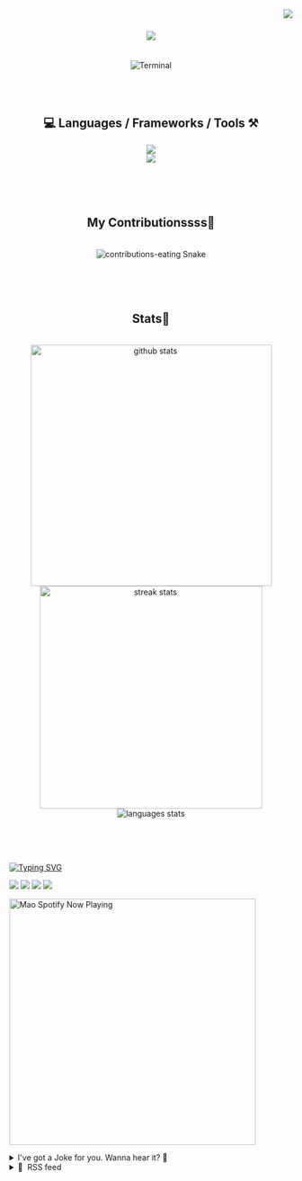 <!-- TODO 
Update Socials
Update Top Languages (exclude repositories)
Update Blog Feed (daily.dev bookmarks)
-->

<!-- VISITOR BADGE -->
<!-- https://github.com/hehuapei/visitor-badge -->

<img align="right" src="https://visitor-badge.laobi.icu/badge?page_id=mao1910.mao1910&left_color=%2379DAF9&right_color=%23FE6E96" />


<!-- TYPING SVG -->
<!-- https://github.com/DenverCoder1/readme-typing-svg -->

<h1 align="center">
    <img src="https://readme-typing-svg.herokuapp.com/?font=Righteous&size=35&center=true&vCenter=true&width=500&height=70&color=FE6E96&font=poppins&duration=5000&lines=Hi+There!+👋;+I'm+Mao!;" />
</h1>

<br/>


<!-- ABOUT ME TERMINAL -->
<div align="center">
<img src="/assets/terminal-17.gif?raw=true" alt="Terminal"/>
</div>
<br/><br/><br/>


<!-- TECHNOLOGIES LOGOS -->
<!-- https://github.com/tandpfun/skill-icons -->

<h2 align="center">💻 Languages / Frameworks / Tools ⚒️</h2>
<div align="center">
    <img src="https://skillicons.dev/icons?i=javascript,nodejs,spring,cs,vite,svelte,html,css,tailwind,react,nextjs" />
    <br/>
    <img src="https://skillicons.dev/icons?i=firebase,supabase,mongo,postgresql,mysql,redis,postman,vscode,idea,figma,github" />
</div>

<br/><br/><br/>


<!-- CONTRIBUTIONS SNAKE GAME -->
<!-- https://github.com/Platane/snk -->

<div align="center">
  <h2> My Contributionssss🐍 </h2>
  <br>
  <img alt="contributions-eating Snake" src="https://raw.githubusercontent.com/mao1910/mao1910/output/github-contribution-grid-snake.svg" />

  <!-- Four lines below suggested by Planate for Dark mode-->
  <picture>
  <source media="(prefers-color-scheme: dark)" srcset="github-snake-dark.svg" />
  <source media="(prefers-color-scheme: light)" srcset="github-snake.svg" />
  </picture>
  
  <br/><br/><br/>
</div>


<!-- GITHUB STATS -->
<!-- https://github.com/DenverCoder1/github-readme-streak-stats --> <!--  My Vercel -->
<!-- https://github.com/anuraghazra/github-readme-stats --> <!--  My  Vercel -->

<h2 align="center"> Stats📝 </h2>
  <br>
<div align=center>
  <img width=429 src="https://github-readme-stats-mao1910.vercel.app/api?username=mao1910&count_private=true&show_icons=true&theme=dracula&rank_icon=github&hide=contribs&border_radius=10&border_color=79DAF9" alt="github stats"/>
  <img width=396 src="https://github-readme-streak-stats-2235.vercel.app?user=mao1910&count_private=true&theme=dracula&currStreakNum=79DAF9&currStreakLabel=FE6E96&border_radius=10&border=79DAF9" alt="streak stats"/>
  <br/>
  <img src="https://github-readme-stats-mao1910.vercel.app/api/top-langs/?username=mao1910&layout=compact&theme=dracula&border_radius=10&size_weight=0.5&count_weight=0.5&border_color=79DAF9&hide=" alt="languages stats" />     <!-- exclude_repo= -->
</div>

<br/><br/><br/>


<!-- FOOTER -->
<!-- https://github.com/DenverCoder1/readme-typing-svg -->
<!-- https://readme-typing-svg.demolab.com/demo/ -->

<a href="https://git.io/typing-svg"><img src="https://readme-typing-svg.demolab.com?font=Poppins&pause=1000&color=FE6E96&width=535&lines=Thanks+for+dropping+by!;Feel+free+to+check+any+of+the+Socials+below+%F0%9F%91%87;Or+the+Joke+Of+The+Day+if+you're+down+for+a+giggle+%F0%9F%98%9D;Hope+to+see+you+again+%F0%9F%91%8A;Uh%3F+You're+still+here%3F;Well...+I'm+running+out+of+things+to+say...;Tell+you+what%2C+due+to+your+effort+and+perseverance%2C;I+shall+present+you+with+a+short+poem%3A;%22To+code%2C+or+not+to+code%2C+that+is+the+question%3A;Whether+'tis+nobler+in+the+IDE+to+debug;The+errors+and+issues+of+outrageous+software%2C;Or+to+take+up+the+keyboard+against+a+sea+of+bugs;And+by+coding%2C+end+them.%22;by+William+Shakespeare%2C+probably.+;Pretty+sure+that's+Hamlet's.;Alrighty%2C+this+has+been+fun.;But+I'll+restart+the+loop+now...+see+ya+soon!" alt="Typing SVG" /></a>


<!--  SOCIAL NETWORKS -->
<!-- https://github.com/alexandresanlim/Badges4-README.md-Profile -->

  <div> 
    <a href="https://www.deviantart.com/madeinkobaia/art/my-profile-is-under-construction-265626465" target="_blank"><img src="https://img.shields.io/badge/-LinkedIn-%230077B5?style=for-the-badge&logo=linkedin&logoColor=white" target="_blank"></a> <!-- ADD LINKEDIN PROFILE -->
    <a href = "https://www.nicepng.com/ourpic/u2q8o0t4t4r5o0r5_website-under-construction-png-graphic-transparent-website-under/"><img src="https://img.shields.io/badge/Portfolio-4285F4?style=for-the-badge&logo=Google-chrome&logoColor=white" target="_blank"></a> <!-- ADD PORTFOLIO WEBSITE -->
    <a href="https://discord.gg" target="_blank"><img src="https://img.shields.io/badge/Discord-7289DA?style=for-the-badge&logo=discord&logoColor=white" target="_blank"></a> <!-- ADD DISCORD --> <!-- User or Server? -->
    <a href = "mailto:mao1910dev@gmail.com"><img src="https://img.shields.io/badge/Gmail-D14836?style=for-the-badge&logo=gmail&logoColor=white" target="_blank"></a>
  </div>


<!-- SPOTIFY PLAYING-->
<!-- https://github.com/novatorem/novatorem --> <!-- My Vercel -->

[<img width=438px src="https://spotify-now-playing-git-main-mao1910.vercel.app//api/spotify/?border_color=FE6E96" alt="Mao Spotify Now Playing" />](https://open.spotify.com/user/31542et242zglhf42ydrtqgvuvde)


<!-- JOKE OF THE DAY -->
<!-- https://github.com/ABSphreak/readme-jokes --> <!-- My Vercel -->

<details>
<summary>I've got a Joke for you. Wanna hear it? 🙈</summary>

<br/>

 <tr>
 <td style="padding-top:4px"><img src = "https://readme-jokes-git-master-mao1910.vercel.app/api?&theme=dracula"></td>
 </tr>

</details>


<!-- RSS FEED -->
<!-- https://github.com/gautamkrishnar/blog-post-workflow -->

<details>
<summary>📕 &nbsp;RSS feed</summary>

<br/>


<!-- BLOG-POST-LIST:START -->
 #### - [How Java works ?](https://dev.to/iamdevmarcos/how-java-works--44i6) 
 <details><summary>Article</summary> <h2>
  
  
  Summary
</h2>

<ul>
<li>🇺🇸 English</li>
<li>🇧🇷 Portuguese</li>
</ul>

<h2>
  
  
  How Java works ? <a></a>
</h2>

<p>One of the main characteristics of Java is its ability to <strong>write once, run anywhere</strong>, therefore Java is a language with the concept of being cross-platform, this means that we can write code on a certain platform (MacOS for example), and we have the ability to use the same code on different platforms (Windows or Linux).</p>

<p>For example, we have a simple code written in Java and we use MacOS as the platform:</p>

<p><a href="https://res.cloudinary.com/practicaldev/image/fetch/s---MKmDT8P--/c_limit%2Cf_auto%2Cfl_progressive%2Cq_auto%2Cw_800/https://dev-to-uploads.s3.amazonaws.com/uploads/articles/suxnwqiicrqmcmy8jg8p.png" class="article-body-image-wrapper"><img src="https://res.cloudinary.com/practicaldev/image/fetch/s---MKmDT8P--/c_limit%2Cf_auto%2Cfl_progressive%2Cq_auto%2Cw_800/https://dev-to-uploads.s3.amazonaws.com/uploads/articles/suxnwqiicrqmcmy8jg8p.png" alt="ClassCode" width="429" height="142"></a></p>

<p>Let's suppose we need to run this same code in a Windows or Linux environment, what should we do?</p>

<p>By default, our machine (Windows, Mac or Linux) cannot understand code written in Java, after writing our source code, we need to convert this code to a format that our machine needs to understand, and at that moment we need a little guy called <strong>JavaC (Java Compiler)</strong>.</p>

<h2>
  
  
  Java Compiler (JavaC)
</h2>

<p>JavaC will receive our source code and compile it to <strong>ByteCode</strong>, after compilation we still cannot use it directly on our platforms.</p>

<p>After compiling our source code to <strong>ByteCode</strong>, another little guy comes into action, called <strong>JVM (Java Virtual Machine)</strong>.</p>

<h2>
  
  
  Java Virtual Machine (JVM)
</h2>

<p>The <strong>JVM (Java Virtual Machine)</strong> is a virtual machine that interprets and executes our <strong>ByteCode</strong> generated by <strong>JavaC</strong> at run time, and one of the main characteristics of the <strong>JVM</strong> is the Its ability to guarantee the portability of our ByteCode, allowing the same ByteCode that was generated on MacOS to be executed on a Windows JVM or a Linux JVM.</p>

<h2>
  
  
  Compiled or Interpreted ?
</h2>

<p>So in the end, is Java a compiled or interpreted language? Java is a compiled and then interpreted language.</p>

<p>This occurs because our source code is first compiled by JavaC and generated the ByteCode, and then this same ByteCode will be interpreted by the JVM in a way that the platforms can execute.</p>

<p>1 - Source code compiled by JavaC and generated ByteCode.<br>
2 - ByteCode is interpreted by the JVM and executed.</p>

<p>And now after understanding this entire concept above, how do we install the JVM on our machine?</p>

<p>Now we have <strong>two options</strong>, install the JRE or JDK.</p>

<h2>
  
  
  JRE
</h2>

<p>The Java Runtime Environment (JRE) is the execution environment for Java.</p>

<p>The JRE will provide the JVM, but it will only be what we need to run our application.</p>

<p>What will I have inside the JRE?</p>

<ul>
<li>JVM.</li>
<li>Libraries to be able to run our application.</li>
<li>Supports and resources needed to run our application.</li>
</ul>

<h2>
  
  
  JDK
</h2>

<p>The Java Development Kit (JDK), as the acronym itself says, is the development kit for Java.</p>

<p>The JDK is a set of tools and utilities necessary for us to be able to develop our application, and it will also provide <strong>everything that the JRE implements</strong>, that is, when we install the JDK we also install the JRE, and also we have other utilities such as:</p>

<ul>
<li>JavaC (Java Compiler).</li>
<li>Debugger.</li>
<li>Utilities to assist us in our development.</li>
</ul>

<p>With this we have an understanding of the concept of how Java is compiled and interpreted and its utilities.</p>




<h2>
  
  
  Como funciona o Java ? <a></a>
</h2>

<p>Uma das principais características do Java é a capacidade que ele tem de ser um <strong>Write once, Run anywhere (Escreva uma vez, execute em qualquer lugar)</strong>, então o Java é uma linguagem com conceito para ser multi-plataforma, isso significa que nós podemos escrever um código em uma determinada plataforma (MacOS por exemplo), e nós temos a capacidade de usar o mesmo código em diversas plataformas (Windows ou Linux). </p>

<p>Por exemplo nós temos um código simples escrito em Java e utilizamos o MacOS como plataforma:</p>

<p><a href="https://res.cloudinary.com/practicaldev/image/fetch/s---MKmDT8P--/c_limit%2Cf_auto%2Cfl_progressive%2Cq_auto%2Cw_800/https://dev-to-uploads.s3.amazonaws.com/uploads/articles/suxnwqiicrqmcmy8jg8p.png" class="article-body-image-wrapper"><img src="https://res.cloudinary.com/practicaldev/image/fetch/s---MKmDT8P--/c_limit%2Cf_auto%2Cfl_progressive%2Cq_auto%2Cw_800/https://dev-to-uploads.s3.amazonaws.com/uploads/articles/suxnwqiicrqmcmy8jg8p.png" alt="ClassCode" width="429" height="142"></a></p>

<p>Vamos supor que nós precisamos rodar esse mesmo código em um ambiente Windows ou Linux, o que devemos fazer ?</p>

<p>Por padrão a nossa maquina (Windows, Mac ou Linux) não consegue entender um código escrito em Java, após escrever o nosso código fonte, nós precisamos converter esse código para um formato que nossa máquina precisa entender, e nesse momento precisamos de um carinha chamado <strong>JavaC (Java Compiler)</strong>.</p>

<h2>
  
  
  Java Compiler (JavaC)
</h2>

<p>O JavaC vai receber o nosso código fonte e vai compilar para <strong>ByteCode</strong>, após a compilação ainda não conseguimos utilizar ele diretamente nas nossas plataformas.</p>

<p>Após a compilação do nosso código fonte para <strong>ByteCode</strong>, um outro carinha entra em ação, chamado <strong>JVM (Java Virtual Machine)</strong>.</p>

<h2>
  
  
  Java Virtual Machine (JVM)
</h2>

<p>A <strong>JVM (Java Virtual Machine)</strong> é uma maquina virtual que interpreta e executa nosso <strong>ByteCode</strong> gerado pelo <strong>JavaC</strong> em tempo de execução, e uma das principais características da <strong>JVM</strong> é a capacidade que ela tem de garantir a portabilidade do nosso ByteCode, permitindo que o mesmo ByteCode que foi gerado no MacOS consiga ser executado em uma JVM do Windows ou uma JVM do Linux.</p>

<h2>
  
  
  Compilada ou Interpretada ?
</h2>

<p>Então no fim das contas, o Java é uma linguagem compilada ou interpretada ? O Java é uma linguagem compilada e depois interpretada.</p>

<p>Isso ocorre, devido o nosso código fonte ser primeiro compilado pelo JavaC e gerado o ByteCode, e depois esse mesmo ByteCode vai ser interpretado pela JVM de uma forma que as plataformas consigam executar.</p>

<p>1 - Código fonte compilado pelo JavaC e gerado o ByteCode.<br>
2 - ByteCode é interpretado pela JVM e executado.</p>

<p>E agora depois de entender todo esse conceito acima, como a gente faz para instalar a JVM na nossa máquina ?</p>

<p>Agora temos <strong>duas opções</strong>, instalar o JRE ou o JDK.</p>

<h2>
  
  
  JRE
</h2>

<p>O Java Runtime Environment (JRE) é o ambiente de execução do Java.</p>

<p>O JRE fornecerá a JVM, mas será apenas o que precisamos para executar nossa aplicação.</p>

<p>O que eu vou ter dentro do JRE ?</p>

<ul>
<li>JVM.</li>
<li>Bibliotecas para ser possível executar nossa aplicação.</li>
<li>Suportes e recursos necessários para executar nossa aplicação.</li>
</ul>

<h2>
  
  
  JDK
</h2>

<p>O Java Development Kit (JDK) como a própria sigla já diz, é o kit de desenvolvimento para Java.</p>

<p>A JDK é um conjunto de ferramentas e utilitários necessários para que a gente consiga fazer o desenvolvimento da nossa aplicação, e também vai fornecer <strong>tudo que a JRE implementa</strong>, ou seja, quando instalamos a JDK também instalamos a JRE, e também temos outros utilitários como:</p>

<ul>
<li>JavaC (Java Compiler).</li>
<li>Debugger.</li>
<li>Utilitários para nos auxiliar no nosso desenvolvimento.</li>
</ul>

<p>Com isso temos um entendimento do conceito de como o Java é compilado e é interpretado e seus utilitários.</p>

 </details> 
 <hr /> 

 #### - [CSV files with Node and PapaParse: The Complete Guide](https://dev.to/alakkadshaw/csv-files-with-node-and-papaparse-the-complete-guide-13h1) 
 <details><summary>Article</summary> <p>In this article we are going to learn how to handle CSV files on the backend with NodeJs and papaparse.</p>

<p>We are going to do this with the help of real life examples, so that you have an understand of how to work with CSVs</p>

<ul>
<li>Prerequisites and setting up the development environment</li>
<li>Basic CSV file parsing with PapaParse with example</li>
<li>Handling large CSV files with Streams</li>
<li>Uploading CSV files to the server and sending parsed data back with Express and NodeJs</li>
<li>Error handling and data validation</li>
<li>Loading parsed data into arrays or Objects</li>
<li>Transforming data: adding, deleting or updating the records</li>
<li>Working with Remote CSV files</li>
<li>Using the unparse() method to re-export the data</li>
<li>Conclusion</li>
</ul>

<h2>
  
  
  Prerequisites
</h2>

<p>To learn how to parse CSV files with Papaparse in NodeJs we assume you have the following knowledge and prerequisites</p>

<ul>
<li>Basic Knowledge of JavaScript</li>
<li>Node Js installed on your machine</li>
</ul>

<p>and that's it. That is all you need to know to get along with this tutorial</p>

<h2>
  
  
  Setting up the development env
</h2>

<p>you already have the node installed on your computer. Now create a new directory called <code>csv-papaparse-node</code> and set up a new project with<br>
</p>

<div class="highlight js-code-highlight">
<pre class="highlight shell"><code>npm init
</code></pre>

</div>



<p><a href="https://res.cloudinary.com/practicaldev/image/fetch/s--2UM4Lu3M--/c_limit%2Cf_auto%2Cfl_progressive%2Cq_auto%2Cw_800/https://dev-to-uploads.s3.amazonaws.com/uploads/articles/9uo6w791m54vvez20xjp.png" class="article-body-image-wrapper"><img src="https://res.cloudinary.com/practicaldev/image/fetch/s--2UM4Lu3M--/c_limit%2Cf_auto%2Cfl_progressive%2Cq_auto%2Cw_800/https://dev-to-uploads.s3.amazonaws.com/uploads/articles/9uo6w791m54vvez20xjp.png" alt="Image description" width="800" height="798"></a></p>

<p>now open the project in your text editor. I am using VSCode, you can use anything you want</p>

<p>then install the papaparse like so<br>
</p>

<div class="highlight js-code-highlight">
<pre class="highlight shell"><code>npm <span class="nb">install </span>papaparse <span class="nt">--save</span>
</code></pre>

</div>



<p>Now that we have installed the papaparse, we are going to parse a simple csv in the basic example below</p>

<h2>
  
  
  Basic CSV file parsing with PapaParse with example
</h2>

<p>In this section we are going to parse a simple CSV that is already in the local folder inside the server.</p>

<p><strong>Note:</strong> In the sections after this we will look at how to create an expressjs server and send CSVs to the server parse them and send them back to the client.</p>

<p>Now, we need the sample CSV that we are going to parse. In the root folder create a csv file with the following contents<br>
</p>

<div class="highlight js-code-highlight">
<pre class="highlight plaintext"><code>id,name,email
1,John,john@example.com
2,Jim,jim@example.com
</code></pre>

</div>



<p>Now let us take it step by step.</p>

<p>*<em>Step 1: *</em> Create index.js file</p>

<p>In the root folder create a new file and name it index.js we are going to write the code to parse the csv in this file</p>

<p><strong>Step 2:</strong> Importing the required Node modules</p>

<p>we are going to need the fs module and the papaparse module so import them in your file<br>
</p>

<div class="highlight js-code-highlight">
<pre class="highlight shell"><code>const fs <span class="o">=</span> require<span class="o">(</span><span class="s1">'fs'</span><span class="o">)</span><span class="p">;</span>
const Papa <span class="o">=</span> require<span class="o">(</span><span class="s1">'papaparse'</span><span class="o">)</span><span class="p">;</span>
</code></pre>

</div>



<p><strong>Step 2:</strong> Reading the file</p>

<p>Now read the file with the help of the fs module<br>
</p>

<div class="highlight js-code-highlight">
<pre class="highlight shell"><code>const csvFile <span class="o">=</span> fs.readFileSync<span class="o">(</span><span class="s1">'sample.csv'</span>, <span class="s1">'utf8'</span><span class="o">)</span><span class="p">;</span>
</code></pre>

</div>



<p><strong>Step 3:</strong> parse the data</p>

<p>Now parse the data using the papaparse module<br>
</p>

<div class="highlight js-code-highlight">
<pre class="highlight javascript"><code><span class="kd">const</span> <span class="nx">parsedData</span> <span class="o">=</span> <span class="nx">Papa</span><span class="p">.</span><span class="nx">parse</span><span class="p">(</span><span class="nx">csvFile</span><span class="p">,</span> <span class="p">{</span>
  <span class="na">header</span><span class="p">:</span> <span class="kc">true</span><span class="p">,</span>
  <span class="na">dynamicTyping</span><span class="p">:</span> <span class="kc">true</span><span class="p">,</span>
<span class="p">});</span>
</code></pre>

</div>



<p><strong>Step 4:</strong> log the data to the console</p>

<p>Lastly log the data to the console so that you can verify that the file has been parsed<br>
</p>

<div class="highlight js-code-highlight">
<pre class="highlight javascript"><code><span class="nx">console</span><span class="p">.</span><span class="nx">log</span><span class="p">(</span><span class="nx">parsedData</span><span class="p">.</span><span class="nx">data</span><span class="p">);</span>
</code></pre>

</div>



<p>The complete <code>index.js</code> file looks like this<br>
</p>

<div class="highlight js-code-highlight">
<pre class="highlight javascript"><code><span class="kd">const</span> <span class="nx">fs</span> <span class="o">=</span> <span class="nx">require</span><span class="p">(</span><span class="dl">'</span><span class="s1">fs</span><span class="dl">'</span><span class="p">);</span>
<span class="kd">const</span> <span class="nx">Papa</span> <span class="o">=</span> <span class="nx">require</span><span class="p">(</span><span class="dl">'</span><span class="s1">papaparse</span><span class="dl">'</span><span class="p">);</span>

<span class="kd">const</span> <span class="nx">csvFile</span> <span class="o">=</span> <span class="nx">fs</span><span class="p">.</span><span class="nx">readFileSync</span><span class="p">(</span><span class="dl">'</span><span class="s1">sample.csv</span><span class="dl">'</span><span class="p">,</span> <span class="dl">'</span><span class="s1">utf8</span><span class="dl">'</span><span class="p">);</span>

<span class="kd">const</span> <span class="nx">parsedData</span> <span class="o">=</span> <span class="nx">Papa</span><span class="p">.</span><span class="nx">parse</span><span class="p">(</span><span class="nx">csvFile</span><span class="p">,</span> <span class="p">{</span>
  <span class="na">header</span><span class="p">:</span> <span class="kc">true</span><span class="p">,</span>
  <span class="na">dynamicTyping</span><span class="p">:</span> <span class="kc">true</span><span class="p">,</span>
<span class="p">});</span>

<span class="nx">console</span><span class="p">.</span><span class="nx">log</span><span class="p">(</span><span class="nx">parsedData</span><span class="p">.</span><span class="nx">data</span><span class="p">);</span>
</code></pre>

</div>



<h2>
  
  
  Running the file to parse the data
</h2>

<p>to run the code type the below command in your terminal<br>
</p>

<div class="highlight js-code-highlight">
<pre class="highlight shell"><code>node index.js
</code></pre>

</div>



<p>and you can see the parsed data in your console like<br>
</p>

<div class="highlight js-code-highlight">
<pre class="highlight json"><code><span class="p">[</span><span class="w">
  </span><span class="p">{</span><span class="w"> </span><span class="err">id:</span><span class="w"> </span><span class="mi">1</span><span class="p">,</span><span class="w"> </span><span class="err">name:</span><span class="w"> </span><span class="err">'John'</span><span class="p">,</span><span class="w"> </span><span class="err">email:</span><span class="w"> </span><span class="err">'john@example.com'</span><span class="w"> </span><span class="p">},</span><span class="w">
  </span><span class="p">{</span><span class="w"> </span><span class="err">id:</span><span class="w"> </span><span class="mi">2</span><span class="p">,</span><span class="w"> </span><span class="err">name:</span><span class="w"> </span><span class="err">'Jim'</span><span class="p">,</span><span class="w"> </span><span class="err">email:</span><span class="w"> </span><span class="err">'jim@example.com'</span><span class="w"> </span><span class="p">},</span><span class="w">
  </span><span class="p">{</span><span class="w"> </span><span class="err">id:</span><span class="w"> </span><span class="kc">null</span><span class="w"> </span><span class="p">}</span><span class="w">
</span><span class="p">]</span><span class="w">
</span></code></pre>

</div>



<h2>
  
  
  Handling large files with Streams
</h2>

<p>While handling large CSV files many problems can arise like application running out of memory or application crashing that might lead to loss of work</p>

<p>Streams are a NodeJs feature that allow you to read and write the files in chunks, thus minimizing memory usage and optimizing the processing of files</p>

<p>Now, using the above example to illustrate the point, open the <code>index.js</code> file and edit the papaparse code to use streams like<br>
</p>

<div class="highlight js-code-highlight">
<pre class="highlight javascript"><code>
<span class="nx">Papa</span><span class="p">.</span><span class="nx">parse</span><span class="p">(</span><span class="nx">csvFile</span><span class="p">,</span> <span class="p">{</span>
  <span class="na">header</span><span class="p">:</span> <span class="kc">true</span><span class="p">,</span>
  <span class="na">step</span><span class="p">:</span> <span class="kd">function</span><span class="p">(</span><span class="nx">result</span><span class="p">)</span> <span class="p">{</span>
    <span class="c1">// Process each row of the csv as it is parsed</span>
    <span class="nx">console</span><span class="p">.</span><span class="nx">log</span><span class="p">(</span><span class="dl">"</span><span class="s2">data for each row:</span><span class="dl">"</span><span class="p">,</span> <span class="nx">result</span><span class="p">.</span><span class="nx">data</span><span class="p">);</span>
  <span class="p">},</span>
  <span class="na">complete</span><span class="p">:</span> <span class="kd">function</span><span class="p">()</span> <span class="p">{</span>
    <span class="nx">console</span><span class="p">.</span><span class="nx">log</span><span class="p">(</span><span class="dl">"</span><span class="s2">Data Parsing complete.</span><span class="dl">"</span><span class="p">);</span>
  <span class="p">}</span>
<span class="p">});</span>
</code></pre>

</div>



<p>The complete <code>index.js</code> code looks like<br>
</p>

<div class="highlight js-code-highlight">
<pre class="highlight javascript"><code><span class="kd">const</span> <span class="nx">fs</span> <span class="o">=</span> <span class="nx">require</span><span class="p">(</span><span class="dl">'</span><span class="s1">fs</span><span class="dl">'</span><span class="p">);</span>
<span class="kd">const</span> <span class="nx">Papa</span> <span class="o">=</span> <span class="nx">require</span><span class="p">(</span><span class="dl">'</span><span class="s1">papaparse</span><span class="dl">'</span><span class="p">);</span>

<span class="kd">const</span> <span class="nx">csvFile</span> <span class="o">=</span> <span class="nx">fs</span><span class="p">.</span><span class="nx">readFileSync</span><span class="p">(</span><span class="dl">'</span><span class="s1">sample1.csv</span><span class="dl">'</span><span class="p">,</span> <span class="dl">'</span><span class="s1">utf8</span><span class="dl">'</span><span class="p">);</span>

<span class="c1">//old code</span>
<span class="c1">// const parsedData = Papa.parse(csvFile, {</span>
<span class="c1">//   header: true,</span>
<span class="c1">//   dynamicTyping: true,</span>
<span class="c1">// });</span>

<span class="nx">Papa</span><span class="p">.</span><span class="nx">parse</span><span class="p">(</span><span class="nx">csvFile</span><span class="p">,</span> <span class="p">{</span>
    <span class="na">header</span><span class="p">:</span> <span class="kc">true</span><span class="p">,</span>
    <span class="na">step</span><span class="p">:</span> <span class="kd">function</span><span class="p">(</span><span class="nx">result</span><span class="p">)</span> <span class="p">{</span>
      <span class="c1">// Process each row as it is parsed</span>
      <span class="nx">console</span><span class="p">.</span><span class="nx">log</span><span class="p">(</span><span class="dl">"</span><span class="s2">Row data:</span><span class="dl">"</span><span class="p">,</span> <span class="nx">result</span><span class="p">.</span><span class="nx">data</span><span class="p">);</span>
    <span class="p">},</span>
    <span class="na">complete</span><span class="p">:</span> <span class="kd">function</span><span class="p">()</span> <span class="p">{</span>
      <span class="nx">console</span><span class="p">.</span><span class="nx">log</span><span class="p">(</span><span class="dl">"</span><span class="s2">Parsing complete.</span><span class="dl">"</span><span class="p">);</span>
    <span class="p">}</span>
  <span class="p">});</span>

<span class="c1">// console.log(parsedData.data);</span>
</code></pre>

</div>



<p>you can run the code with the following code<br>
</p>

<div class="highlight js-code-highlight">
<pre class="highlight javascript"><code><span class="nx">node</span> <span class="nx">index</span><span class="p">.</span><span class="nx">js</span>
</code></pre>

</div>



<p>This updated code with streams can now handle even large csv files. You can try this by downloading a large csv file from the internet</p>

<h2>
  
  
  Uploading CSV files to the server and sending parsed data back with Express and NodeJs
</h2>

<p>In many real world scenarios we need to send the CSV to the server and need the parsed data back from the server.</p>

<p>In this section we are going to achieve this. To do this we are going to build a express js server and use Postman to send and receive the data back from the server.</p>

<p><strong>Step 1:</strong> Installing required dependencies and importing them</p>

<p>Let us install the express server and the multer package to handle multipart form data<br>
</p>

<div class="highlight js-code-highlight">
<pre class="highlight shell"><code>npm <span class="nb">install </span>express multer
</code></pre>

</div>



<p>then import the dependencies like<br>
</p>

<div class="highlight js-code-highlight">
<pre class="highlight javascript"><code><span class="kd">const</span> <span class="nx">express</span> <span class="o">=</span> <span class="nx">require</span><span class="p">(</span><span class="dl">'</span><span class="s1">express</span><span class="dl">'</span><span class="p">);</span>
<span class="kd">const</span> <span class="nx">multer</span> <span class="o">=</span> <span class="nx">require</span><span class="p">(</span><span class="dl">'</span><span class="s1">multer</span><span class="dl">'</span><span class="p">);</span>
<span class="kd">const</span> <span class="nx">fs</span> <span class="o">=</span> <span class="nx">require</span><span class="p">(</span><span class="dl">'</span><span class="s1">fs</span><span class="dl">'</span><span class="p">);</span>
<span class="kd">const</span> <span class="nx">Papa</span> <span class="o">=</span> <span class="nx">require</span><span class="p">(</span><span class="dl">'</span><span class="s1">papaparse</span><span class="dl">'</span><span class="p">);</span>

<span class="kd">const</span> <span class="nx">app</span> <span class="o">=</span> <span class="nx">express</span><span class="p">();</span>
<span class="kd">const</span> <span class="nx">upload</span> <span class="o">=</span> <span class="nx">multer</span><span class="p">({</span> <span class="na">dest</span><span class="p">:</span> <span class="dl">'</span><span class="s1">uploads/</span><span class="dl">'</span> <span class="p">});</span>
</code></pre>

</div>



<p>Here we have specified the destination folder as well where the files will be stored</p>

<h3>
  
  
  Step 2 Creating routes
</h3>

<p>Now let us create a POST route where we will send the csv to be parsed, we are naming the csv <code>csvFile</code><br>
</p>

<div class="highlight js-code-highlight">
<pre class="highlight javascript"><code><span class="nx">app</span><span class="p">.</span><span class="nx">post</span><span class="p">(</span><span class="dl">'</span><span class="s1">/upload</span><span class="dl">'</span><span class="p">,</span> <span class="nx">upload</span><span class="p">.</span><span class="nx">single</span><span class="p">(</span><span class="dl">'</span><span class="s1">csvfile</span><span class="dl">'</span><span class="p">),</span> <span class="p">(</span><span class="nx">req</span><span class="p">,</span> <span class="nx">res</span><span class="p">)</span> <span class="o">=&gt;</span> <span class="p">{</span>
  <span class="c1">// File processing logic here</span>
<span class="p">});</span>
</code></pre>

</div>



<h3>
  
  
  Step 3 Adding the file Parse logic to the POST route
</h3>

<p>Now we will add the parse logic to the POST endpoint to parse the incoming csv file<br>
</p>

<div class="highlight js-code-highlight">
<pre class="highlight javascript"><code><span class="nx">app</span><span class="p">.</span><span class="nx">post</span><span class="p">(</span><span class="dl">'</span><span class="s1">/upload</span><span class="dl">'</span><span class="p">,</span> <span class="nx">upload</span><span class="p">.</span><span class="nx">single</span><span class="p">(</span><span class="dl">'</span><span class="s1">csvfile</span><span class="dl">'</span><span class="p">),</span> <span class="p">(</span><span class="nx">req</span><span class="p">,</span> <span class="nx">res</span><span class="p">)</span> <span class="o">=&gt;</span> <span class="p">{</span>
  <span class="kd">const</span> <span class="nx">filePath</span> <span class="o">=</span> <span class="nx">req</span><span class="p">.</span><span class="nx">file</span><span class="p">.</span><span class="nx">path</span><span class="p">;</span>

  <span class="kd">const</span> <span class="nx">readStream</span> <span class="o">=</span> <span class="nx">fs</span><span class="p">.</span><span class="nx">createReadStream</span><span class="p">(</span><span class="nx">filePath</span><span class="p">);</span>
  <span class="kd">let</span> <span class="nx">parsedData</span> <span class="o">=</span> <span class="p">[];</span>

  <span class="nx">Papa</span><span class="p">.</span><span class="nx">parse</span><span class="p">(</span><span class="nx">readStream</span><span class="p">,</span> <span class="p">{</span>
    <span class="na">header</span><span class="p">:</span> <span class="kc">true</span><span class="p">,</span>
    <span class="na">step</span><span class="p">:</span> <span class="kd">function</span><span class="p">(</span><span class="nx">result</span><span class="p">)</span> <span class="p">{</span>
      <span class="nx">parsedData</span><span class="p">.</span><span class="nx">push</span><span class="p">(</span><span class="nx">result</span><span class="p">.</span><span class="nx">data</span><span class="p">);</span>
    <span class="p">},</span>
    <span class="na">complete</span><span class="p">:</span> <span class="kd">function</span><span class="p">()</span> <span class="p">{</span>
      <span class="nx">res</span><span class="p">.</span><span class="nx">json</span><span class="p">(</span><span class="nx">parsedData</span><span class="p">);</span>
    <span class="p">}</span>
  <span class="p">});</span>
<span class="p">});</span>
</code></pre>

</div>



<h3>
  
  
  Step 4: Adding the code to start the server
</h3>

<p>write this code at the end of <code>index.js</code> to start the server.<br>
</p>

<div class="highlight js-code-highlight">
<pre class="highlight javascript"><code><span class="kd">const</span> <span class="nx">PORT</span> <span class="o">=</span> <span class="mi">3000</span><span class="p">;</span>
<span class="nx">app</span><span class="p">.</span><span class="nx">listen</span><span class="p">(</span><span class="nx">PORT</span><span class="p">,</span> <span class="p">()</span> <span class="o">=&gt;</span> <span class="p">{</span>
  <span class="nx">console</span><span class="p">.</span><span class="nx">log</span><span class="p">(</span><span class="s2">`Server running on port </span><span class="p">${</span><span class="nx">PORT</span><span class="p">}</span><span class="s2">`</span><span class="p">);</span>
<span class="p">});</span>
</code></pre>

</div>



<p>The complete code looks like this:<br>
</p>

<div class="highlight js-code-highlight">
<pre class="highlight javascript"><code><span class="kd">const</span> <span class="nx">express</span> <span class="o">=</span> <span class="nx">require</span> <span class="p">(</span><span class="dl">'</span><span class="s1">express</span><span class="dl">'</span><span class="p">);</span>
<span class="kd">const</span> <span class="nx">fs</span> <span class="o">=</span> <span class="nx">require</span><span class="p">(</span><span class="dl">'</span><span class="s1">fs</span><span class="dl">'</span><span class="p">);</span>
<span class="kd">const</span> <span class="nx">Papa</span> <span class="o">=</span> <span class="nx">require</span><span class="p">(</span><span class="dl">'</span><span class="s1">papaparse</span><span class="dl">'</span><span class="p">);</span>
<span class="kd">const</span> <span class="nx">multer</span> <span class="o">=</span> <span class="nx">require</span><span class="p">(</span><span class="dl">'</span><span class="s1">multer</span><span class="dl">'</span><span class="p">);</span>


<span class="kd">const</span> <span class="nx">app</span> <span class="o">=</span> <span class="nx">express</span><span class="p">();</span>
<span class="kd">const</span> <span class="nx">upload</span> <span class="o">=</span> <span class="nx">multer</span><span class="p">({</span> <span class="na">dest</span><span class="p">:</span> <span class="dl">'</span><span class="s1">uploads/</span><span class="dl">'</span> <span class="p">});</span>

<span class="nx">app</span><span class="p">.</span><span class="nx">post</span><span class="p">(</span><span class="dl">'</span><span class="s1">/upload</span><span class="dl">'</span><span class="p">,</span> <span class="nx">upload</span><span class="p">.</span><span class="nx">single</span><span class="p">(</span><span class="dl">'</span><span class="s1">csvFile</span><span class="dl">'</span><span class="p">),</span> <span class="p">(</span><span class="nx">req</span><span class="p">,</span> <span class="nx">res</span><span class="p">)</span> <span class="o">=&gt;</span> <span class="p">{</span>
    <span class="kd">const</span> <span class="nx">filePath</span> <span class="o">=</span> <span class="nx">req</span><span class="p">.</span><span class="nx">file</span><span class="p">.</span><span class="nx">path</span><span class="p">;</span>

    <span class="kd">const</span> <span class="nx">readStream</span> <span class="o">=</span> <span class="nx">fs</span><span class="p">.</span><span class="nx">createReadStream</span><span class="p">(</span><span class="nx">filePath</span><span class="p">);</span>
    <span class="kd">let</span> <span class="nx">parsedData</span> <span class="o">=</span> <span class="p">[];</span>

    <span class="nx">Papa</span><span class="p">.</span><span class="nx">parse</span><span class="p">(</span><span class="nx">readStream</span><span class="p">,</span> <span class="p">{</span>
      <span class="na">header</span><span class="p">:</span> <span class="kc">true</span><span class="p">,</span>
      <span class="na">step</span><span class="p">:</span> <span class="kd">function</span><span class="p">(</span><span class="nx">result</span><span class="p">)</span> <span class="p">{</span>
        <span class="nx">parsedData</span><span class="p">.</span><span class="nx">push</span><span class="p">(</span><span class="nx">result</span><span class="p">.</span><span class="nx">data</span><span class="p">);</span>
      <span class="p">},</span>
      <span class="na">complete</span><span class="p">:</span> <span class="kd">function</span><span class="p">()</span> <span class="p">{</span>
        <span class="nx">res</span><span class="p">.</span><span class="nx">json</span><span class="p">(</span><span class="nx">parsedData</span><span class="p">);</span>
      <span class="p">}</span>
    <span class="p">});</span>
  <span class="p">});</span>


<span class="kd">const</span> <span class="nx">PORT</span> <span class="o">=</span> <span class="mi">3000</span><span class="p">;</span>
<span class="nx">app</span><span class="p">.</span><span class="nx">listen</span><span class="p">(</span><span class="nx">PORT</span><span class="p">,</span> <span class="p">()</span> <span class="o">=&gt;</span> <span class="p">{</span>
  <span class="nx">console</span><span class="p">.</span><span class="nx">log</span><span class="p">(</span><span class="s2">`Server running on port </span><span class="p">${</span><span class="nx">PORT</span><span class="p">}</span><span class="s2">`</span><span class="p">);</span>
<span class="p">});</span>
</code></pre>

</div>



<h2>
  
  
  Step 5 Running the code
</h2>

<p>to run the code simply open the terminal and type the below code<br>
</p>

<div class="highlight js-code-highlight">
<pre class="highlight javascript"><code><span class="nx">node</span> <span class="nx">index</span><span class="p">.</span><span class="nx">js</span>
</code></pre>

</div>



<p>you will see the : <code>server running on port 3000</code> on your console.</p>

<h2>
  
  
  Testing with data
</h2>

<p>In this section we are going to test with postman whether the code is properly parsing the csv and sending the data to the client or not.</p>

<h3>
  
  
  Step 1: Open the Postman app
</h3>

<p>Open the postman app and create a POST request to send to this url<br>
</p>

<div class="highlight js-code-highlight">
<pre class="highlight shell"><code>http://localhost:3000/upload
</code></pre>

</div>



<h3>
  
  
  Step 2 Select the body tag
</h3>

<p>Now, select the body tag and set the content type to <code>multipart/form-data</code> and then set the key to <code>csvFile</code> then set the value to the file that you are going to send to the server.</p>

<p>this looks something like</p>

<p><a href="https://res.cloudinary.com/practicaldev/image/fetch/s--Opjon-3f--/c_limit%2Cf_auto%2Cfl_progressive%2Cq_auto%2Cw_800/https://dev-to-uploads.s3.amazonaws.com/uploads/articles/5dhhgvwcg6dx2iwt0vb3.png" class="article-body-image-wrapper"><img src="https://res.cloudinary.com/practicaldev/image/fetch/s--Opjon-3f--/c_limit%2Cf_auto%2Cfl_progressive%2Cq_auto%2Cw_800/https://dev-to-uploads.s3.amazonaws.com/uploads/articles/5dhhgvwcg6dx2iwt0vb3.png" alt="Image description" width="800" height="321"></a></p>

<p>Now press the send button this will send the csv file to our local server and the server will return the parsed data back to the postman app</p>

<p><a href="https://res.cloudinary.com/practicaldev/image/fetch/s--CahCIwOU--/c_limit%2Cf_auto%2Cfl_progressive%2Cq_auto%2Cw_800/https://dev-to-uploads.s3.amazonaws.com/uploads/articles/qcqhu0a1vlj60ij72fpy.png" class="article-body-image-wrapper"><img src="https://res.cloudinary.com/practicaldev/image/fetch/s--CahCIwOU--/c_limit%2Cf_auto%2Cfl_progressive%2Cq_auto%2Cw_800/https://dev-to-uploads.s3.amazonaws.com/uploads/articles/qcqhu0a1vlj60ij72fpy.png" alt="Image description" width="800" height="322"></a></p>

<p>You can also check the files being stored in the <code>/uploads</code> directory.</p>

<p>We have covered all the basic here. Now, let us look at some of the advanced topics below.</p>

<h2>
  
  
  Error Handling and Data Validation in NodeJs with PapaParse
</h2>

<p>Error handling and data validation is an integral part of any software development.</p>

<p>In handling csvs many things can go wrong and this could lead to server crashes and other things</p>

<p>Here in this section we are going to learn a few basic error handling mechanisms and data validation that is a must for any software</p>

<h3>
  
  
  Step 1 Check if file exists
</h3>

<p>It is important to check if the client is sending the file or not before parsing it or even attempting to read it<br>
</p>

<div class="highlight js-code-highlight">
<pre class="highlight javascript"><code><span class="k">if</span> <span class="p">(</span><span class="o">!</span><span class="nx">fs</span><span class="p">.</span><span class="nx">existsSync</span><span class="p">(</span><span class="nx">filePath</span><span class="p">))</span> <span class="p">{</span>
  <span class="k">return</span> <span class="nx">res</span><span class="p">.</span><span class="nx">status</span><span class="p">(</span><span class="mi">400</span><span class="p">).</span><span class="nx">json</span><span class="p">({</span> <span class="na">error</span><span class="p">:</span> <span class="dl">"</span><span class="s2">File not found</span><span class="dl">"</span> <span class="p">});</span>
<span class="p">}</span>
</code></pre>

</div>



<h3>
  
  
  Step 2 Handling error in stream
</h3>

<p>Add an error event listner inside a read stream to catch any errors which might arise while reading the file<br>
</p>

<div class="highlight js-code-highlight">
<pre class="highlight javascript"><code><span class="nx">readStream</span><span class="p">.</span><span class="nx">on</span><span class="p">(</span><span class="dl">'</span><span class="s1">error</span><span class="dl">'</span><span class="p">,</span> <span class="p">(</span><span class="nx">err</span><span class="p">)</span> <span class="o">=&gt;</span> <span class="p">{</span>
  <span class="k">return</span> <span class="nx">res</span><span class="p">.</span><span class="nx">status</span><span class="p">(</span><span class="mi">500</span><span class="p">).</span><span class="nx">json</span><span class="p">({</span> <span class="na">error</span><span class="p">:</span> <span class="dl">"</span><span class="s2">Error reading the file</span><span class="dl">"</span> <span class="p">});</span>
<span class="p">});</span>
</code></pre>

</div>



<h3>
  
  
  Step 3 Checking the file for parsing error
</h3>

<p>In this section we are looking if the file can be parsed or not. Sometime the file is corrupted or has some other error and cannot be parsed</p>

<p>We can check for this type of error using the below code</p>

<p>the completed code looks like this<br>
</p>

<div class="highlight js-code-highlight">
<pre class="highlight javascript"><code><span class="nx">Papa</span><span class="p">.</span><span class="nx">parse</span><span class="p">(</span><span class="nx">readStream</span><span class="p">,</span> <span class="p">{</span>
  <span class="c1">// ...</span>
  <span class="na">error</span><span class="p">:</span> <span class="kd">function</span><span class="p">(</span><span class="nx">error</span><span class="p">)</span> <span class="p">{</span>
    <span class="k">return</span> <span class="nx">res</span><span class="p">.</span><span class="nx">status</span><span class="p">(</span><span class="mi">400</span><span class="p">).</span><span class="nx">json</span><span class="p">({</span> <span class="na">error</span><span class="p">:</span> <span class="dl">"</span><span class="s2">CSV Parsing Error</span><span class="dl">"</span> <span class="p">});</span>
  <span class="p">}</span>
<span class="p">});</span>
</code></pre>

</div>



<p>the complete code looks like<br>
</p>

<div class="highlight js-code-highlight">
<pre class="highlight javascript"><code><span class="kd">const</span> <span class="nx">express</span> <span class="o">=</span> <span class="nx">require</span> <span class="p">(</span><span class="dl">'</span><span class="s1">express</span><span class="dl">'</span><span class="p">);</span>
<span class="kd">const</span> <span class="nx">fs</span> <span class="o">=</span> <span class="nx">require</span><span class="p">(</span><span class="dl">'</span><span class="s1">fs</span><span class="dl">'</span><span class="p">);</span>
<span class="kd">const</span> <span class="nx">Papa</span> <span class="o">=</span> <span class="nx">require</span><span class="p">(</span><span class="dl">'</span><span class="s1">papaparse</span><span class="dl">'</span><span class="p">);</span>
<span class="kd">const</span> <span class="nx">multer</span> <span class="o">=</span> <span class="nx">require</span><span class="p">(</span><span class="dl">'</span><span class="s1">multer</span><span class="dl">'</span><span class="p">);</span>


<span class="kd">const</span> <span class="nx">app</span> <span class="o">=</span> <span class="nx">express</span><span class="p">();</span>
<span class="kd">const</span> <span class="nx">upload</span> <span class="o">=</span> <span class="nx">multer</span><span class="p">({</span> <span class="na">dest</span><span class="p">:</span> <span class="dl">'</span><span class="s1">uploads/</span><span class="dl">'</span> <span class="p">});</span>

<span class="nx">app</span><span class="p">.</span><span class="nx">post</span><span class="p">(</span><span class="dl">'</span><span class="s1">/upload</span><span class="dl">'</span><span class="p">,</span> <span class="nx">upload</span><span class="p">.</span><span class="nx">single</span><span class="p">(</span><span class="dl">'</span><span class="s1">csvFile</span><span class="dl">'</span><span class="p">),</span> <span class="p">(</span><span class="nx">req</span><span class="p">,</span> <span class="nx">res</span><span class="p">)</span> <span class="o">=&gt;</span> <span class="p">{</span>
    <span class="kd">const</span> <span class="nx">filePath</span> <span class="o">=</span> <span class="nx">req</span><span class="p">.</span><span class="nx">file</span><span class="p">.</span><span class="nx">path</span><span class="p">;</span>

    <span class="k">if</span> <span class="p">(</span><span class="o">!</span><span class="nx">fs</span><span class="p">.</span><span class="nx">existsSync</span><span class="p">(</span><span class="nx">filePath</span><span class="p">))</span> <span class="p">{</span>
        <span class="k">return</span> <span class="nx">res</span><span class="p">.</span><span class="nx">status</span><span class="p">(</span><span class="mi">400</span><span class="p">).</span><span class="nx">json</span><span class="p">({</span> <span class="na">error</span><span class="p">:</span> <span class="dl">"</span><span class="s2">File not found</span><span class="dl">"</span> <span class="p">});</span>
      <span class="p">}</span>

    <span class="kd">const</span> <span class="nx">readStream</span> <span class="o">=</span> <span class="nx">fs</span><span class="p">.</span><span class="nx">createReadStream</span><span class="p">(</span><span class="nx">filePath</span><span class="p">);</span>
    <span class="nx">readStream</span><span class="p">.</span><span class="nx">on</span><span class="p">(</span><span class="dl">'</span><span class="s1">error</span><span class="dl">'</span><span class="p">,</span> <span class="p">(</span><span class="nx">err</span><span class="p">)</span> <span class="o">=&gt;</span> <span class="p">{</span>
        <span class="k">return</span> <span class="nx">res</span><span class="p">.</span><span class="nx">status</span><span class="p">(</span><span class="mi">500</span><span class="p">).</span><span class="nx">json</span><span class="p">({</span> <span class="na">error</span><span class="p">:</span> <span class="dl">"</span><span class="s2">Error reading the file</span><span class="dl">"</span> <span class="p">});</span>
      <span class="p">});</span>

    <span class="kd">let</span> <span class="nx">parsedData</span> <span class="o">=</span> <span class="p">[];</span>

    <span class="nx">Papa</span><span class="p">.</span><span class="nx">parse</span><span class="p">(</span><span class="nx">readStream</span><span class="p">,</span> <span class="p">{</span>
      <span class="na">header</span><span class="p">:</span> <span class="kc">true</span><span class="p">,</span>
      <span class="na">step</span><span class="p">:</span> <span class="kd">function</span><span class="p">(</span><span class="nx">result</span><span class="p">)</span> <span class="p">{</span>
        <span class="nx">parsedData</span><span class="p">.</span><span class="nx">push</span><span class="p">(</span><span class="nx">result</span><span class="p">.</span><span class="nx">data</span><span class="p">);</span>
      <span class="p">},</span>
      <span class="na">complete</span><span class="p">:</span> <span class="kd">function</span><span class="p">()</span> <span class="p">{</span>
        <span class="nx">res</span><span class="p">.</span><span class="nx">json</span><span class="p">(</span><span class="nx">parsedData</span><span class="p">);</span>
      <span class="p">},</span>
      <span class="na">error</span><span class="p">:</span> <span class="kd">function</span><span class="p">(</span><span class="nx">error</span><span class="p">){</span>
        <span class="k">return</span> <span class="nx">res</span><span class="p">.</span><span class="nx">status</span><span class="p">(</span><span class="mi">400</span><span class="p">).</span><span class="nx">json</span><span class="p">({</span><span class="na">error</span><span class="p">:</span> <span class="dl">"</span><span class="s2">CSV parsing error has occured</span><span class="dl">"</span><span class="p">})</span>
      <span class="p">}</span>
    <span class="p">});</span>
  <span class="p">});</span>


<span class="c1">// console.log(parsedData.data);</span>

<span class="kd">const</span> <span class="nx">PORT</span> <span class="o">=</span> <span class="mi">3000</span><span class="p">;</span>
<span class="nx">app</span><span class="p">.</span><span class="nx">listen</span><span class="p">(</span><span class="nx">PORT</span><span class="p">,</span> <span class="p">()</span> <span class="o">=&gt;</span> <span class="p">{</span>
  <span class="nx">console</span><span class="p">.</span><span class="nx">log</span><span class="p">(</span><span class="s2">`Server running on port </span><span class="p">${</span><span class="nx">PORT</span><span class="p">}</span><span class="s2">`</span><span class="p">);</span>
<span class="p">});</span>
</code></pre>

</div>



<h3>
  
  
  Step 4 Validating data in PapaParse (optional)
</h3>

<p>In this section we are going to validate the data within the step function</p>

<p>If our data fails to meet the criteria<br>
</p>

<div class="highlight js-code-highlight">
<pre class="highlight javascript"><code><span class="nx">Papa</span><span class="p">.</span><span class="nx">parse</span><span class="p">(</span><span class="nx">readStream</span><span class="p">,</span> <span class="p">{</span>
  <span class="na">header</span><span class="p">:</span> <span class="kc">true</span><span class="p">,</span>
  <span class="na">step</span><span class="p">:</span> <span class="kd">function</span><span class="p">(</span><span class="nx">result</span><span class="p">,</span> <span class="nx">parser</span><span class="p">)</span> <span class="p">{</span>
    <span class="c1">// Perform validation, for example, check if an 'email' field exists and is valid</span>
    <span class="k">if</span> <span class="p">(</span><span class="o">!</span><span class="nx">result</span><span class="p">.</span><span class="nx">data</span><span class="p">.</span><span class="nx">email</span> <span class="o">||</span> <span class="o">!</span><span class="nx">validateEmail</span><span class="p">(</span><span class="nx">result</span><span class="p">.</span><span class="nx">data</span><span class="p">.</span><span class="nx">email</span><span class="p">))</span> <span class="p">{</span>
      <span class="nx">parser</span><span class="p">.</span><span class="nx">abort</span><span class="p">();</span>
      <span class="k">return</span> <span class="nx">res</span><span class="p">.</span><span class="nx">status</span><span class="p">(</span><span class="mi">400</span><span class="p">).</span><span class="nx">json</span><span class="p">({</span> <span class="na">error</span><span class="p">:</span> <span class="dl">"</span><span class="s2">Invalid email in CSV</span><span class="dl">"</span> <span class="p">});</span>
    <span class="p">}</span>
    <span class="nx">parsedData</span><span class="p">.</span><span class="nx">push</span><span class="p">(</span><span class="nx">result</span><span class="p">.</span><span class="nx">data</span><span class="p">);</span>
  <span class="p">},</span>
  <span class="c1">// ...</span>
<span class="p">});</span>
</code></pre>

</div>



<p>This is specific to the data that you are looking to parse. Like for example if we are looking for an email address in the csv data we can do the data validation like above</p>

<p>Data validation depends upon the data that you are looking to validate.</p>

<h2>
  
  
  Transforming Parsed Data: Adding, Deleting and Updating data in Arrays and Objects
</h2>

<h3>
  
  
  Adding Records to array
</h3>

<p>you can easily pushed  parsed data into an Array by using the JavaScript built in method of push<br>
</p>

<div class="highlight js-code-highlight">
<pre class="highlight javascript"><code><span class="nx">parsedDataArray</span><span class="p">.</span><span class="nx">push</span><span class="p">(</span><span class="nx">result</span><span class="p">.</span><span class="nx">data</span><span class="p">);</span>
</code></pre>

</div>



<h3>
  
  
  Adding Records to Object
</h3>

<p>add a new key value pair to the Object like<br>
</p>

<div class="highlight js-code-highlight">
<pre class="highlight javascript"><code><span class="nx">step</span><span class="p">:</span> <span class="kd">function</span><span class="p">(</span><span class="nx">result</span><span class="p">)</span> <span class="p">{</span>
  <span class="c1">// Assume 'id' is a unique field in your data</span>
  <span class="kd">const</span> <span class="nx">id</span> <span class="o">=</span> <span class="nx">result</span><span class="p">.</span><span class="nx">data</span><span class="p">.</span><span class="nx">id</span><span class="p">;</span>
  <span class="nx">parsedDataObject</span><span class="p">[</span><span class="nx">id</span><span class="p">]</span> <span class="o">=</span> <span class="nx">result</span><span class="p">.</span><span class="nx">data</span><span class="p">;</span>
<span class="p">}</span>
</code></pre>

</div>



<h3>
  
  
  Returning the parsed data back to client
</h3>

<p>you can return the parsedData to the client like<br>
</p>

<div class="highlight js-code-highlight">
<pre class="highlight javascript"><code><span class="nx">complete</span><span class="p">:</span> <span class="kd">function</span><span class="p">()</span> <span class="p">{</span>
    <span class="nx">res</span><span class="p">.</span><span class="nx">json</span><span class="p">(</span><span class="nx">parsedData</span><span class="p">);</span>
<span class="p">},</span>
</code></pre>

</div>



<p>Thus you can return the data back to the client.</p>

<h2>
  
  
  Working with Remote CSV files
</h2>

<p>In this section we are going to learn how to work with files that are situated on another remote server. That server could be in the cloud or another server or anywhere it is accessible through an api</p>

<h3>
  
  
  Step 1 Fetching the remote file
</h3>

<p>We are going to use the Axios HTTP client to make requests to fetch the remote CSV file</p>

<p>We are also going to stream the files in case some files are large and needed to be streamed<br>
</p>

<div class="highlight js-code-highlight">
<pre class="highlight javascript"><code><span class="kd">const</span> <span class="nx">axios</span> <span class="o">=</span> <span class="nx">require</span><span class="p">(</span><span class="dl">'</span><span class="s1">axios</span><span class="dl">'</span><span class="p">);</span>
<span class="kd">const</span> <span class="nx">response</span> <span class="o">=</span> <span class="k">await</span> <span class="nx">axios</span><span class="p">.</span><span class="kd">get</span><span class="p">(</span><span class="nx">remoteFileURL</span><span class="p">,</span> <span class="p">{</span> <span class="na">responseType</span><span class="p">:</span> <span class="dl">'</span><span class="s1">stream</span><span class="dl">'</span> <span class="p">});</span>
</code></pre>

</div>



<h3>
  
  
  Step 2 Piping the stream
</h3>

<p>you can easily pipe the Axios res stream directly to Papaparse<br>
</p>

<div class="highlight js-code-highlight">
<pre class="highlight javascript"><code><span class="kd">const</span> <span class="nx">readStream</span> <span class="o">=</span> <span class="nx">res</span><span class="p">.</span><span class="nx">data</span><span class="p">;</span>
</code></pre>

</div>



<h3>
  
  
  Step 3 Parsing the CSV and storing the data
</h3>

<p>In this section we are going to parse the data.<br>
</p>

<div class="highlight js-code-highlight">
<pre class="highlight javascript"><code><span class="kd">let</span> <span class="nx">parsedDataArray</span> <span class="o">=</span> <span class="p">[];</span>

<span class="nx">Papa</span><span class="p">.</span><span class="nx">parse</span><span class="p">(</span><span class="nx">readStream</span><span class="p">,</span> <span class="p">{</span>
  <span class="na">header</span><span class="p">:</span> <span class="kc">true</span><span class="p">,</span>
  <span class="na">step</span><span class="p">:</span> <span class="kd">function</span><span class="p">(</span><span class="nx">result</span><span class="p">)</span> <span class="p">{</span>
    <span class="nx">parsedData</span><span class="p">.</span><span class="nx">push</span><span class="p">(</span><span class="nx">result</span><span class="p">.</span><span class="nx">data</span><span class="p">);</span>
  <span class="p">},</span>
  <span class="na">complete</span><span class="p">:</span> <span class="kd">function</span><span class="p">()</span> <span class="p">{</span>
    <span class="nx">res</span><span class="p">.</span><span class="nx">send</span><span class="p">(</span><span class="nx">parsedData</span><span class="p">)</span>
  <span class="p">}</span>
<span class="p">});</span>
</code></pre>

</div>



<p>Here what the complete code looks like<br>
</p>

<div class="highlight js-code-highlight">
<pre class="highlight javascript"><code><span class="kd">const</span> <span class="nx">axios</span> <span class="o">=</span> <span class="nx">require</span><span class="p">(</span><span class="dl">'</span><span class="s1">axios</span><span class="dl">'</span><span class="p">);</span>
<span class="kd">const</span> <span class="nx">Papa</span> <span class="o">=</span> <span class="nx">require</span><span class="p">(</span><span class="dl">'</span><span class="s1">papaparse</span><span class="dl">'</span><span class="p">);</span>

<span class="nx">app</span><span class="p">.</span><span class="kd">get</span><span class="p">(</span><span class="dl">'</span><span class="s1">/fetch-remote-csv</span><span class="dl">'</span><span class="p">,</span> <span class="k">async</span> <span class="p">(</span><span class="nx">req</span><span class="p">,</span> <span class="nx">res</span><span class="p">)</span> <span class="o">=&gt;</span> <span class="p">{</span>
  <span class="k">try</span> <span class="p">{</span>
    <span class="kd">const</span> <span class="nx">remoteFileURL</span> <span class="o">=</span> <span class="dl">'</span><span class="s1">https://coolwebsite.com/data.csv</span><span class="dl">'</span><span class="p">;</span>
    <span class="kd">const</span> <span class="nx">response</span> <span class="o">=</span> <span class="k">await</span> <span class="nx">axios</span><span class="p">.</span><span class="kd">get</span><span class="p">(</span><span class="nx">remoteFileURL</span><span class="p">,</span> <span class="p">{</span> <span class="na">responseType</span><span class="p">:</span> <span class="dl">'</span><span class="s1">stream</span><span class="dl">'</span> <span class="p">});</span>

    <span class="kd">let</span> <span class="nx">parsedDataArray</span> <span class="o">=</span> <span class="p">[];</span>

    <span class="nx">Papa</span><span class="p">.</span><span class="nx">parse</span><span class="p">(</span><span class="nx">response</span><span class="p">.</span><span class="nx">data</span><span class="p">,</span> <span class="p">{</span>
      <span class="na">header</span><span class="p">:</span> <span class="kc">true</span><span class="p">,</span>
      <span class="na">step</span><span class="p">:</span> <span class="kd">function</span><span class="p">(</span><span class="nx">result</span><span class="p">)</span> <span class="p">{</span>
        <span class="nx">parsedDataArray</span><span class="p">.</span><span class="nx">push</span><span class="p">(</span><span class="nx">result</span><span class="p">.</span><span class="nx">data</span><span class="p">);</span>
      <span class="p">},</span>
      <span class="na">complete</span><span class="p">:</span> <span class="kd">function</span><span class="p">()</span> <span class="p">{</span>
        <span class="nx">res</span><span class="p">.</span><span class="nx">json</span><span class="p">(</span><span class="nx">parsedDataArray</span><span class="p">);</span>
      <span class="p">}</span>
    <span class="p">});</span>
  <span class="p">}</span> <span class="k">catch</span> <span class="p">(</span><span class="nx">error</span><span class="p">)</span> <span class="p">{</span>
    <span class="nx">console</span><span class="p">.</span><span class="nx">error</span><span class="p">(</span><span class="dl">'</span><span class="s1">An error occurred:</span><span class="dl">'</span><span class="p">,</span> <span class="nx">error</span><span class="p">);</span>
    <span class="nx">res</span><span class="p">.</span><span class="nx">status</span><span class="p">(</span><span class="mi">500</span><span class="p">).</span><span class="nx">json</span><span class="p">({</span> <span class="na">error</span><span class="p">:</span> <span class="dl">'</span><span class="s1">Could not fetch and parse remote CSV file</span><span class="dl">'</span> <span class="p">});</span>
  <span class="p">}</span>
<span class="p">});</span>

</code></pre>

</div>



<p><a href="https://res.cloudinary.com/practicaldev/image/fetch/s--QJ40TkqH--/c_limit%2Cf_auto%2Cfl_progressive%2Cq_auto%2Cw_800/https://dev-to-uploads.s3.amazonaws.com/uploads/articles/5s6nwgaqm3o51867ichb.png" class="article-body-image-wrapper"><img src="https://res.cloudinary.com/practicaldev/image/fetch/s--QJ40TkqH--/c_limit%2Cf_auto%2Cfl_progressive%2Cq_auto%2Cw_800/https://dev-to-uploads.s3.amazonaws.com/uploads/articles/5s6nwgaqm3o51867ichb.png" alt="Image description" width="800" height="401"></a></p>

<h2>
  
  
  Need <a href="https://deadsimplechat.com">Chat API</a> for your website or app
</h2>

<p><a href="https://deadsimplechat.com">DeadSimpleChat</a> is an Chat API provider</p>

<ul>
<li>Add Scalable Chat to your app in minutes</li>
<li>10 Million Online Concurrent users</li>
<li>99.999% Uptime</li>
<li>Moderation features</li>
<li>1-1 Chat</li>
<li>Group Chat</li>
<li>Fully Customizable</li>
<li>Chat API and SDK</li>
<li>Pre-Built Chat</li>
</ul>

<h2>
  
  
  Conclusion
</h2>

<p>In this article we learned about how to parse csvs using NodeJs and PapaParse.</p>

<p>I hope you liked the article and thank you for reading</p>

 </details> 
 <hr /> 

 #### - [Creating REST APIs with Node.js](https://dev.to/juanpinheirx/creating-rest-apis-with-nodejs-3o8o) 
 <details><summary>Article</summary> <p>Hey! Welcome back, you. Hope you enjoyed my last post about creating a Rest API with and without TypeScript. As you may have noticed, I'm an enthusiast for back-end development. I really like organizing projects into MVCs.</p>

<p>So, today we're going to build an Rest API just with Node.js, with Express and Nodemon too. I am going to teach the very basics to start a project with these building tools. You'll see here some things about Node.js, Express and Docker too!</p>

<p>First, we're going to do our extreme basic:<br>
</p>

<div class="highlight js-code-highlight">
<pre class="highlight plaintext"><code>npm init -y
</code></pre>

</div>



<p>This command will start your little project. Make sure you have it into a directory that relates to your project, k?</p>

<p>Also, this command will give us our package.json and our package-lock.json. Into these, we can create our own command lines for what we're doing today.</p>

<p>You'll see what was created with npm init. Then we're going to use:<br>
</p>

<div class="highlight js-code-highlight">
<pre class="highlight plaintext"><code>npm install express --save-dev
</code></pre>

</div>



<p>Notice we're using a '--save-dev' flag to make sure we're installing express for development purposes only.</p>

<p>Right after that use:<br>
</p>

<div class="highlight js-code-highlight">
<pre class="highlight plaintext"><code>npm install nodemon --save-dev
</code></pre>

</div>



<p>This package allows us to see our upgrades in real time. It gives us the benefit of not having to take our server down and up all the time (pretty anoying, right?).</p>

<p>Ok. We've done much so far, right? Congrats for your efforts until here. If you have any doubts, check the documentations for Node.js first and then Express and then Nodemon, alright?</p>

<p>In my case, I had the opportunity to learn about DevOps too. So I'm going to teach some basic things. First:<br>
</p>

<div class="highlight js-code-highlight">
<pre class="highlight plaintext"><code>touch docker-compose.yaml
</code></pre>

</div>



<p>If you're using Linux like I am, you know that this command creates files. Just that.</p>

<p>Int docker-compose.yaml write some things such as:<br>
<code>version: '3'<br>
services:<br>
  database:<br>
    image: mysql:8.0.29<br>
    restart: always<br>
    environment:<br>
      MYSQL_ROOT_PASSWORD: root<br>
      MYSQL_DATABASE: dev_to_example_db<br>
    ports:<br>
      - "3306:3306"</code></p>

<p>This in an example of docker compose. Its useful to start writing and creating DBs for your project. Check the documentation on <a href="https://docs.docker.com/get-started/overview/">https://docs.docker.com/get-started/overview/</a></p>

<p>Did you notice that we're not using .env in this small project? This is because using Express and Node.js raw as this, is the very basic to start a Rest API. They say happiness resides on simplicity, right? I agree.</p>

<p>Now, to use Docker containers, we also have to create a Dockerfile. Use:<br>
</p>

<div class="highlight js-code-highlight">
<pre class="highlight plaintext"><code>touch Dockerfile
</code></pre>

</div>



<p>And then write in your Dockerfile:<br>
`FROM node:16</p>
<h1>
  
  
  the definition of our port chosen is on docker compose, remember?
</h1>

<p>EXPOSE 3001</p>
<h1>
  
  
  this expose setting is to serve as a signal to Docker understand which port we want to use
</h1>

<p>WORKDIR /app</p>
<h1>
  
  
  here we copy our .json's created with our npm init.
</h1>
<h1>
  
  
  by doing that, we're assuring that the dependencies installed will remain the same version
</h1>

<p>COPY package*.json ./</p>

<p>RUN npm install</p>

<p>COPY . .</p>

<p>CMD [ "npm", "start" ]`</p>

<p>Since we created a Node.js application in this container, we have to set configs to this app on our docker compose too. Before our first service created, we're going to write:<br>
`version: '3'<br>
services:<br>
  node:<br>
    # it makes docker build an custom image based on our Dockerfile<br>
    build: <br>
      dockerfile: ./Dockerfile<br>
      context: .<br>
    # naming our container makes it easier<br>
    container_name: dev_to_example_api<br>
    # it restarts our container in case something makes it stop<br>
    restart: always<br>
    # default directory for our execution<br>
    working_dir: /app<br>
    # list of volumes (directories) mapped from the outside in<br>
    volumes:<br>
      # mounts the current directory with all the data of our project into the /app directory<br>
      - ./:/app<br>
    ports:<br>
      # exposes our default port for our app<br>
      # always remember that the first is the outside door and second one, our door (in our computer)<br>
      - 3001:3001<br>
    environment:<br>
      # here we're setting our enviroment settings. This is not a good practice because it can expose some important infos about your projects.<br>
      MYSQL_USER: root<br>
      MYSQL_PASSWORD: root<br>
      MYSQL_HOST: database<br>
      MYSQL_PORT: 3306<br>
    # informs docker that the app has to be initiated after our database<br>
    depends_on:<br>
      - "database"</p>

<p>database:<br>
    image: mysql:8.0.29<br>
    restart: always<br>
    environment:<br>
      MYSQL_ROOT_PASSWORD: root<br>
      MYSQL_DATABASE: trybecashdb<br>
    ports:<br>
      - "33060:3306"`</p>

<p>Alrighty! You're practically an DevOps now! After setting your configs for docker use:<br>
</p>

<div class="highlight js-code-highlight">
<pre class="highlight plaintext"><code>docker-compose up -d #this -d flag indicates that we're going to set our container to be working on background
</code></pre>

</div>



<p>But something we'd like to our database to be created right after running our container, right? This makes our life easy. Write on your docker compose, right after your ports line in our Node app service:<br>
<code>volumes:<br>
        - ./dev_to_example.sql:/docker-entrypoint-initdb.d/dev_to_example.sql</code></p>

<p>Now do:<br>
</p>

<div class="highlight js-code-highlight">
<pre class="highlight plaintext"><code>docker-compose down &amp;&amp; docker-compose up -d
</code></pre>

</div>



<p>This is for you to get your docker compose down and up again, with our new settings.</p>

<p>Let's connect express to our database now so we can create our Rest API at last.</p>

<p>Before that let's install our dialect for creating our DB. Use:<br>
</p>

<div class="highlight js-code-highlight">
<pre class="highlight plaintext"><code>npm install mysql2@2.3.3 --save-exact
</code></pre>

</div>



<p>This command establishes our dialect exactly, just as the flag alerts. Using another dialect will get our db to have a conflict.</p>

<p>Create a file called 'connection.js' and write on it:<br>
`const mysql = require('mysql2/promise');</p>

<p>const connection = mysql.createPool({<br>
  host: process.env.MYSQL_HOST || 'localhost',<br>
  port: process.env.MYSQL_PORT || 3306,<br>
  user: process.env.MYSQL_USER || 'root',<br>
  password: process.env.MYSQL_PASSWORD || 'root',<br>
  database: process.env.DB_NAME || 'dev_to_example_db',<br>
  waitForConnections: true,<br>
  connectionLimit: 10,<br>
  queueLimit: 0,<br>
});</p>

<p>module.exports = connection;`</p>

<p>This is a pool of connections. It makes our app easier to understand. As name implies it connects many times to many things. Makes it easy to connect. Those connections demand time to execute each one.</p>

<p>Create an app.js file:<br>
</p>

<div class="highlight js-code-highlight">
<pre class="highlight plaintext"><code>touch app.js
</code></pre>

</div>



<p>Now write in it:<br>
`const express = require('express');</p>

<p>const app = express();</p>

<p>app.use(express.json());</p>

<p>module.exports = app;`</p>

<p>Then create an server.js:<br>
</p>

<div class="highlight js-code-highlight">
<pre class="highlight plaintext"><code>touch server.js
</code></pre>

</div>



<p>And write in it:<br>
`const app = require('./app');<br>
const connection = require('./db/connection');</p>

<p>const PORT = 3001;</p>

<p>app.listen(PORT, async () =&gt; {<br>
  console.log(<code>Dev.to API executed in ${PORT}</code>);`</p>

<p>And now... be happy! After that, you can start to use your database commands. As you've seen, I'm using MySQL to create this API. From now on, you can see your database created on your MySQL Workbench. Make more robust coding with SQL commands, k? From now on you can check MySQL documentation.</p>

<p>Many thanks and see you next time!</p>

 </details> 
 <hr /> 

 #### - [Entendendo Algoritmos: Recursão](https://dev.to/eusoumabel/entendendo-algoritmos-recursao-db6) 
 <details><summary>Article</summary> <blockquote>
<p>Ao longo da minha leitura do Entendendo Algoritmos, eu tenho revisitado muitos conceitos e técnicas que eu já havia me esquecido que existiam e algumas que eu nunca consegui entender (até agora haha). Dentro desse post (e em mais alguns outros q vão vir ao longo da minha leitura) eu vou trazer esses conceitos sob uma análise de estudos pessoais.</p>
</blockquote>

<h2>
  
  
  O que é 'Recursão'?
</h2>

<p>Imagine que você chegou na academia e tava tão empolgado com o treino que colocou sua carteira no primeiro armário vazio que você achou. Quando acabou o treino, você não consegue mais lembrar em qual armário você guardou suas coisas então, vai abrindo um de cada vez até você encontrar.</p>

<p>Recursão começa por aí, executar uma função de forma repetida até encontrar o resultado correto. </p>

<p>Mas... isso também não seria um loop?</p>

<p>Sim, um loop pode ser uma alternativa para resolver tipos de situações como essa. Inclusive, há casos em que loops são mais benéficos pois, recursão não trás nenhum bônus em termos de desempenho.</p>

<p>E por mais não-atrativo que eu esteja fazendo recursão parecer, ela tem uma qualidade sem igual: <strong>Objetividade</strong>. </p>

<p>Mas, resumindo:</p>

<blockquote>
<p>Recursão é quando uma função chama a si mesma.</p>
</blockquote>

<h2>
  
  
  Como estruturar uma recursão?
</h2>

<p>Ao estruturar uma recursão, temos duas sub-estruturas: </p>

<p><strong>- Caso recursivo: Quando a função chama ela mesma.</strong></p>

<blockquote>
<p>Ex: Abrir um armário de cada vez, de forma contínua.</p>
</blockquote>

<p><strong>- Caso-base: Quando a função não chama ela mesma, evitando um loop infinito.</strong></p>

<blockquote>
<p>Ex: Parar de abrir os armários quando encontrar a carteira. </p>
</blockquote>

<p><strong>Como assim um loop infinito?</strong> Pse, quando mal implementado, pode acontecer de uma função recursiva ficar chamando ela de novo e de novo para sempre. E como não queremos isso, vamos entender como estruturar uma.</p>

<p>Esse é um exemplo de loop infinito. Presta atenção em como os números continuam reduzindo para sempre.</p>

<p><a href="https://res.cloudinary.com/practicaldev/image/fetch/s--zP2AWkv6--/c_limit%2Cf_auto%2Cfl_progressive%2Cq_auto%2Cw_800/https://dev-to-uploads.s3.amazonaws.com/uploads/articles/2wxm8zncr7ld59hpxuuy.png" class="article-body-image-wrapper"><img src="https://res.cloudinary.com/practicaldev/image/fetch/s--zP2AWkv6--/c_limit%2Cf_auto%2Cfl_progressive%2Cq_auto%2Cw_800/https://dev-to-uploads.s3.amazonaws.com/uploads/articles/2wxm8zncr7ld59hpxuuy.png" alt="Image description" width="517" height="515"></a></p>

<h2>
  
  
  #MinhaPrimeiraRecursão
</h2>

<p>Vamos exemplificar recursão ao calcular o fatorial (!) de um número (num).</p>

<blockquote>
<p>num = 3, portanto 3! = 3 x 2 x 1 =&gt; 6.</p>
</blockquote>

<p><strong>Problema:</strong> Descobrir o fatorial de um número.</p>

<p><strong>Solução:</strong> Multiplicar esse número por: ele mesmo - 1, até ele ser igual a 1.</p>

<ul>
<li><p><strong>Caso recursivo:</strong> Multiplicar esse número por: ele mesmo - 1.</p></li>
<li><p><strong>Caso-base:</strong> até ele ser igual a 1.</p></li>
</ul>

<p>Isso em código fica assim:</p>

<p><a href="https://res.cloudinary.com/practicaldev/image/fetch/s--NKuly2Ek--/c_limit%2Cf_auto%2Cfl_progressive%2Cq_auto%2Cw_800/https://dev-to-uploads.s3.amazonaws.com/uploads/articles/gkbnf0qyuz67qixgl974.png" class="article-body-image-wrapper"><img src="https://res.cloudinary.com/practicaldev/image/fetch/s--NKuly2Ek--/c_limit%2Cf_auto%2Cfl_progressive%2Cq_auto%2Cw_800/https://dev-to-uploads.s3.amazonaws.com/uploads/articles/gkbnf0qyuz67qixgl974.png" alt="Image description" width="507" height="335"></a></p>

<h2>
  
  
  Pilha e o lado sombrio da recursão
</h2>

<p>Recursão é estruturada em cima de pilhas, assim como muitas coisas no seu computador. E, o que é uma pilha?</p>

<blockquote>
<p>Pilha é uma estrutura de dados onde o último dado inserido, é o primeiro a sair. Por exemplo, você tem uma <strong>pilha</strong> de livros para ler, quando for iniciar a leitura, você pega o livro que está no topo, e assim sucessivamente até a pilha não existir mais. Para entender mais sobre pilhas, <a href="https://dev.to/cristuker/estrutura-de-dados-o-que-e-uma-pilha-296p">aqui</a> tem um material massa!</p>
</blockquote>

<p>Contudo, ainda que recursão traga a magia da <strong>Objetividade</strong>  tem a desvantagem de que você pode acabar sobrecarregando a sua pilha (da uma olhada <a href="https://ricardo-reis.medium.com/pilha-de-chamadas-javascript-call-stack-19f1c89925d3">nesse artigo</a> para entender porque isso acontece), como no exemplo abaixo:</p>

<p><a href="https://res.cloudinary.com/practicaldev/image/fetch/s--R2WAi4mW--/c_limit%2Cf_auto%2Cfl_progressive%2Cq_auto%2Cw_800/https://dev-to-uploads.s3.amazonaws.com/uploads/articles/p561go37sdmc2xbv2s8f.png" class="article-body-image-wrapper"><img src="https://res.cloudinary.com/practicaldev/image/fetch/s--R2WAi4mW--/c_limit%2Cf_auto%2Cfl_progressive%2Cq_auto%2Cw_800/https://dev-to-uploads.s3.amazonaws.com/uploads/articles/p561go37sdmc2xbv2s8f.png" alt="Image description" width="800" height="207"></a></p>

<p>Mas, não precisa temer. Tem sempre outras duas alternativas:</p>

<ul>
<li>Voltar para o bom e velho loop;</li>
<li>Utilizar Recursão de Cauda.</li>
</ul>

<h2>
  
  
  Recursão de Cauda
</h2>

<blockquote>
<p>Se você utiliza dart, já vou deixar adiantado que isso não vai dar certo e <a href="https://github.com/dart-lang/language/issues/1159">aqui</a> e <a href="https://stackoverflow.com/questions/66356967/does-dart-feature-tail-call-optimization-tco">aqui também</a> vão ter descritivos melhores das informações referentes à isso.</p>
</blockquote>

<p>Mas, caso você utilize uma linguagem que tenha suporte para Recursão de Cauda, ou curiosidade em como funciona, vamos aos trabalhos.</p>

<p>O que diferencia a recursão de cauda da recursão normal é que a primeira utiliza menos memória durante o processo de empilhamento, fazendo com que ela seja mais rápida. </p>

<p>Comparando de forma prática, ao calcular 5!, que é igual a 120, vemos uma diferença importante entre a recursão simples e a recursão de cauda. Na recursão comum, são necessárias 120 variáveis para rastrear as chamadas. Porém, na recursão de cauda, isso não é preciso, uma vez que a chamada recursiva é a última operação executada pela função. Isso simplifica o processo e economiza recursos, tornando o código mais eficiente. </p>

<p>E ainda que dart não tenha a otimização de recursão em cauda, ainda sim temos o exemplo abaixo de como ela seria estruturada.</p>

<p><a href="https://res.cloudinary.com/practicaldev/image/fetch/s--RlQAh6pX--/c_limit%2Cf_auto%2Cfl_progressive%2Cq_auto%2Cw_800/https://dev-to-uploads.s3.amazonaws.com/uploads/articles/f4syad76emb5am2fil6d.png" class="article-body-image-wrapper"><img src="https://res.cloudinary.com/practicaldev/image/fetch/s--RlQAh6pX--/c_limit%2Cf_auto%2Cfl_progressive%2Cq_auto%2Cw_800/https://dev-to-uploads.s3.amazonaws.com/uploads/articles/f4syad76emb5am2fil6d.png" alt="Image description" width="548" height="549"></a></p>

<h2>
  
  
  Resumão
</h2>

<ul>
<li>Recursão é quando uma função chama a si mesma;</li>
<li>Recursão é uma boa alternativa para loops quando você está buscando mais <strong>objetividade</strong>;</li>
<li>Às vezes pode acontecer de sua pilha ficar muito grande quando utilizar recursão;</li>
<li>Você pode contornar o problema da pilha grande com loops ou com recursão de cauda.</li>
</ul>

<h2>
  
  
  Referências
</h2>

<p><a href="https://www.ic.unicamp.br/~oliveira/doc/mc102_2s2004/Aula19.pdf">Notas de Aula – Algoritmos e Programação de Computadores</a><br>
<a href="https://dev.to/hugaomarques/recursao-de-cauda-para-iniciantes-4da8">Recursão de cauda para iniciantes</a></p>

 </details> 
 <hr /> 

 #### - [Part 01: Why should we understand compilers?](https://dev.to/jairussw/part-01-why-should-we-understand-compilers-4ed2) 
 <details><summary>Article</summary> <p><em>"Knowledge is not power, it is potential. Only when one applies that knowledge, it is power."</em></p>

<p>As developers, we use compilers every. single. day.<br>
The limitation is that we are only taught to comprehend programming languages without a deep understanding of how our code functions. This series of articles will guide you through the inner workings of the compilers that we use so that we can become more proficient developers.</p>

<p>So, let's dive in and code like a wizard. 🧙‍♂️</p>
<h4>
  
  
  What even is a compiler?
</h4>

<p>Considering you (the reader), you <em>probably</em> already know what a compiler is, but in the case of newer developers, I'll explain it in one sentence.</p>

<p>"A compiler is a tool that translates human-readable code into machine-readable code."</p>

<p>This definition shows us three things about ourselves.</p>

<ol>
<li>
<em>Knowing</em> a language barely scratches the surface</li>
<li>
<em>Comprehending</em> the compiler broadens our insight</li>
<li>
<em>Superior</em> knowledge can help us innovate our understanding</li>
</ol>
<h4>
  
  
  So what next?
</h4>

<p>In this series, we will be writing our <em>own</em> compiler from the ground up as a learning experience. On the road to that destination we'll learn the basics of low-level operations, compiler parts, and a broader understanding of other compilers.</p>

<p>We will:</p>

<ul>
<li>Understand how compilers are written</li>
<li>Write our own syntax and parser</li>
<li>Create an Abstract Syntax Tree</li>
<li>Achieve "Hello World" in our compiler</li>
</ul>

<p>So, buckle up and get ready to take this journey with me. Let's dive into the world of compilers together as we become stronger developers. 🪄</p>
<h3>
  
  
  Part 01: Understanding the compiler
</h3>

<p>The most basic compilers are created in stages.</p>

<ol>
<li>
<strong>Lexical Analysis</strong> - The compiler reads the source code character by character and breaks the syntax down into certain keywords such as <code>import</code> <code>fn</code> <code>mut</code>
</li>
<li>
<strong>Syntax Analysis</strong> - Also known as parsing, the compiler checks the source code to make sure it conforms to the syntax specification. The compiler outputs an Abstract Syntax Tree (AST) that represents code to the computer.</li>
<li><p><strong>Semantic Analysis</strong> - This stage makes sure that the AST actually makes sense. It may check types, proper declaration of variables, and dead code elimination.</p></li>
<li><p><strong>Code Generation</strong> - The compiler translates the AST representation into the syntax of another language (usually lower level). That outputted code will eventually be compiled down to binary operations (ASM, x86, HLC...) by similar compilers.</p></li>
</ol>

<p>It may take some source code like this (written in <a href="https://github.com/JairusSW/Zep">Zep</a>, my language)<br>
</p>

<div class="highlight js-code-highlight">
<pre class="highlight plaintext"><code>fn add(a: i32, b: i32) -&gt; i32 {
    rt a + b
}
</code></pre>

</div>



<p>And translate it into the corresponding WAT (A language to represent WebAssembly)<br>
</p>

<div class="highlight js-code-highlight">
<pre class="highlight plaintext"><code>(module
    (func (export "add")
        (param $a i32) (param $b i32)
        (result i32)
        local.get $a
        local.get $b
        i32.add
    )
)
</code></pre>

</div>



<h5>
  
  
  Delving deeper
</h5>

<p>All computers utilize hardware and software to function. Your processor hardware understands a language (Machine Code) that is hard for us to grasp as humans. Instead, we code in high-level "languages" that eventually become Machine Code.</p>

<p><strong>Stage 01</strong> (8,000m Mt. Everest): Too-High Level Language<br>
Too-High Level Languages include block coding, scratch, or drag-and-drop style "languages". The best example here is Scratch. This is understood by young children.</p>

<p><strong>Stage 02</strong> (0m Sea Level): High Level Language<br>
High Level Languages, abbreviated HLL, are understandable by humans. Some examples are Rust, C++, JavaScript, or WAT. This is understood by all developers.</p>

<p><strong>Stage 03</strong> (-300m deep mineshafts): Assembly Languages<br>
Only the brave adventurers delve this deep. Assembly is neither a HLL or actual Machine Code, but resides in the no man's land between the two. Not commonly used by humans. Low-level developers or those interested in isoteric languages (Brainf***) understand this.</p>

<p><strong>Stage 04</strong> (-65636m Edge of Hell): Machine Code<br>
Nearly nobody goes this deep, yet it is still important to understand. Machine Code represents the actual operations performed by the CPU and is understood by the Processor. (As well as minecraft redstoners who design their own computers @mattbattwings). All programming languages are compiled to Machine Code and finally executed by the machine.</p>

<h5>
  
  
  Outro
</h5>

<p>That's all for now. In future articles, we will begin to build our own compiler and eventually achieve "Hello World".</p>

<p>If you would like to see more articles in this series, feel free to comment below, provide suggestions for future articles, and discuss questions. As always, thanks for reading! ✌️</p>

 </details> 
 <hr /> 
<!-- BLOG-POST-LIST:END -->
</table>
</details>


<!-- TODO
Change the 3stats boxes around, possibly two on top and one on bottom
Fix RSSfeed
Fix Spotify Playlists
Fix Socials [Portfolio, Discord, Linkedin]
In the future, add Public Repositories of Selected Projects
-->
